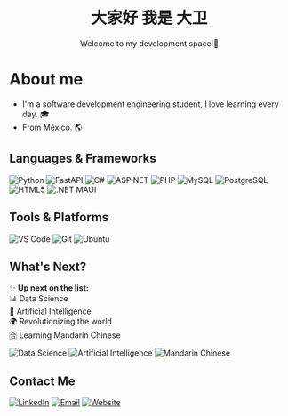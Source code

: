 <div align="center">
  <h1>大家好 我是 大卫</h1>
  <p>Welcome to my development space!🦋</p>
</div

<div>
  <h1>About me</h1>
  <ul>
    <li>I'm a software development engineering student, I love learning every day. 🎓</li>
    <li><span>From México. 🌎</span></li>
  </ul>
</div>

## Languages & Frameworks
![Python](https://img.shields.io/badge/Python-3776AB?style=for-the-badge&logo=python&logoColor=white)
![FastAPI](https://img.shields.io/badge/FastAPI-009688?style=for-the-badge&logo=fastapi&logoColor=white)
![C#](https://img.shields.io/badge/C%23-239120?style=for-the-badge&logo=c-sharp&logoColor=white)
![ASP.NET](https://img.shields.io/badge/ASP.NET-512BD4?style=for-the-badge&logo=dotnet&logoColor=white)
![PHP](https://img.shields.io/badge/PHP-777BB4?style=for-the-badge&logo=php&logoColor=white)
![MySQL](https://img.shields.io/badge/MySQL-4479A1?style=for-the-badge&logo=mysql&logoColor=white)
![PostgreSQL](https://img.shields.io/badge/PostgreSQL-336791?style=for-the-badge&logo=postgresql&logoColor=white)
![HTML5](https://img.shields.io/badge/HTML5-E34F26?style=for-the-badge&logo=html5&logoColor=white)
![.NET MAUI](https://img.shields.io/badge/.NET%20MAUI-512BD4?style=for-the-badge&logo=dotnet&logoColor=white)

## Tools & Platforms
![VS Code](https://img.shields.io/badge/VS%20Code-007ACC?style=for-the-badge&logo=visual-studio-code&logoColor=white)
![Git](https://img.shields.io/badge/Git-F05032?style=for-the-badge&logo=git&logoColor=white)
![Ubuntu](https://img.shields.io/badge/Ubuntu-E95420?style=for-the-badge&logo=ubuntu&logoColor=white)

## What's Next?  
✨ **Up next on the list:**  
📊 Data Science  
🤖 Artificial Intelligence  
🌍 Revolutionizing the world  
🈴 Learning Mandarin Chinese  

![Data Science](https://img.shields.io/badge/Data%20Science-3776AB?style=for-the-badge&logo=python&logoColor=white)
![Artificial Intelligence](https://img.shields.io/badge/Artificial%20Intelligence-00A896?style=for-the-badge&logo=deeplearning-ai&logoColor=white)
![Mandarin Chinese](https://img.shields.io/badge/Mandarin%20Chinese-FF5C00?style=for-the-badge&logo=language&logoColor=white)



## Contact Me
[![LinkedIn](https://img.shields.io/badge/LinkedIn-0A66C2?style=for-the-badge&logo=linkedin&logoColor=white)](https://www.linkedin.com/in/david-bautista-arroyo-513123305/)
[![Email](https://img.shields.io/badge/Email-D14836?style=for-the-badge&logo=gmail&logoColor=white)](mailto:davidbaar07@example.com)
[![Website](https://img.shields.io/badge/Website-000000?style=for-the-badge&logo=google-chrome&logoColor=white)]([https://tusitio.com](https://gewebsolutions.com/))


  

